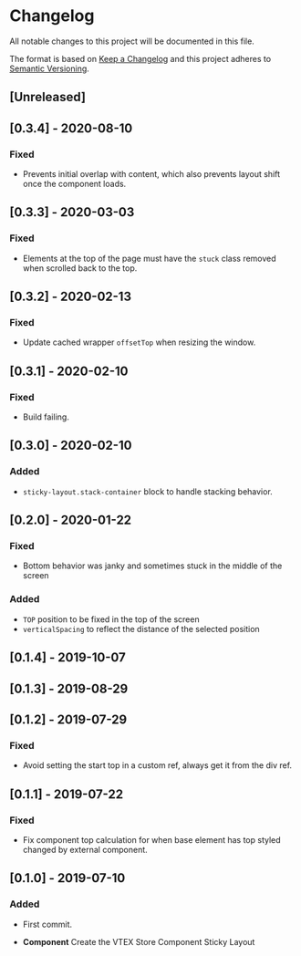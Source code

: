 # Changelog

All notable changes to this project will be documented in this file.

The format is based on [Keep a Changelog](http://keepachangelog.com/en/1.0.0/)
and this project adheres to [Semantic Versioning](http://semver.org/spec/v2.0.0.html).

## [Unreleased]

## [0.3.4] - 2020-08-10
### Fixed
- Prevents initial overlap with content, which also prevents layout shift once the component loads.

## [0.3.3] - 2020-03-03
### Fixed
- Elements at the top of the page must have the `stuck` class removed when scrolled back to the top.

## [0.3.2] - 2020-02-13
### Fixed
- Update cached wrapper `offsetTop` when resizing the window.

## [0.3.1] - 2020-02-10
### Fixed
- Build failing.

## [0.3.0] - 2020-02-10
### Added
- `sticky-layout.stack-container` block to handle stacking behavior.

## [0.2.0] - 2020-01-22

### Fixed

- Bottom behavior was janky and sometimes stuck in the middle of the screen

### Added

- `TOP` position to be fixed in the top of the screen
- `verticalSpacing` to reflect the distance of the selected position

## [0.1.4] - 2019-10-07

## [0.1.3] - 2019-08-29

## [0.1.2] - 2019-07-29
### Fixed
- Avoid setting the start top in a custom ref, always get it from the div ref.

## [0.1.1] - 2019-07-22
### Fixed
- Fix component top calculation for when base element has top styled changed by external component.

## [0.1.0] - 2019-07-10
### Added
- First commit.

- **Component** Create the VTEX Store Component Sticky Layout
